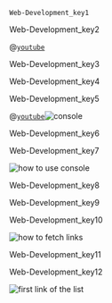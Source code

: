 ```ngMeta
Web-Development_key1
```

Web-Development_key2


@[`youtube`](https://www.`youtube`.com/watch?v=cvvwkgp4HBg&list=PLu0W_9lII9ajyk081To1Cbt2eI5913SsL&index=1)

Web-Development_key3


Web-Development_key4


Web-Development_key5


@[`youtube`](https://www.`youtube`.com/watch?v=_GxpmQ54aqg)![console](https://lh3.googleusercontent.com/UnTHT3ZkCXHNF4wf6eVdNYBObIUgIW0NztPs97kfJGyDZVzLAYZfrjHVjRrnh5RVLRof_us68RMlA77nZCG7txy-N4d9TMI2Bqb5YluA)


Web-Development_key6



Web-Development_key7



![how to use console](https://lh3.googleusercontent.com/vdqF8LgE4EADAmCRCRftPqUdQaLER3m07uXQdSxcc7-dl1MT2s4lfxrLWbq12zd6MzGOvauK2XfuHbJVg2nfUT-6foWiKHZFBYNSESpR)


Web-Development_key8


Web-Development_key9


Web-Development_key10


![how to fetch links](https://lh6.googleusercontent.com/wgvG-vAxu4boVeAjYvL8FPtF8JvTrcrYKBPAU9zf9p-0UaYmm4QnGhDNf_02t8BbRmpafod5fojCPOzseOLHZuyrzZ3GudT7xykxL8Fn)

Web-Development_key11


Web-Development_key12


![first link of the list](https://lh6.googleusercontent.com/pM7aK0aVMg7S2VYwLSq4BxhY7ZhFXvPzXcZedicTMG5NwZ0EzpbrY5a82Uh67yMCAXR0lb0E0dhVZi3gQyqW_tW8dyB7lJae2us94u83)